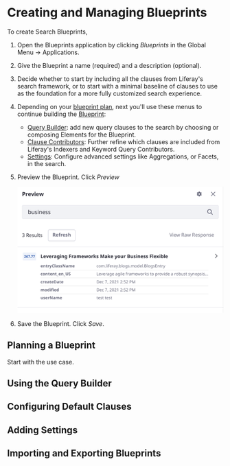 # Creating and Managing Blueprints

To create Search Blueprints,

1. Open the Blueprints application by clicking _Blueprints_ in the Global Menu &rarr; Applications.

1. Give the Blueprint a name (required) and a description (optional).

1. Decide whether to start by including all the clauses from Liferay's search framework, or to start with a minimal baseline of clauses to use as the foundation for a more fully customized search experience.

1. Depending on your [blueprint plan](#planning-a-blueprint), next you'll use these menus to continue building the [Blueprint](./understanding-blueprints.md#what-is-a-blueprint):

   - [Query Builder](#using-the-query-builder): add new query clauses to the search by choosing or composing Elements for the Blueprint.
   - [Clause Contributors](#configuring-default-clauses): Further refine which clauses are included from Liferay's Indexers and Keyword Query Contributors. 
   - [Settings](#adding-settings): Configure advanced settings like Aggregations, or Facets, in the search.

1. Preview the Blueprint. Click _Preview_ 

   ![Preview a Blueprint before putting it in action.](./creating-and-managing-blueprints/images/01.png)

1. Save the Blueprint. Click _Save_.

<!-- should this go  in the overview article, Understanding Blueprints? -->
## Planning a Blueprint

Start with the use case.

## Using the Query Builder

## Configuring Default Clauses

## Adding Settings

<!-- Explore whether this makes sense as a standalone article -->
## Importing and Exporting Blueprints
